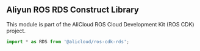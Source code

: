 ## Aliyun ROS RDS Construct Library

This module is part of the AliCloud ROS Cloud Development Kit (ROS CDK) project.

```python
import * as RDS from '@alicloud/ros-cdk-rds';
```
